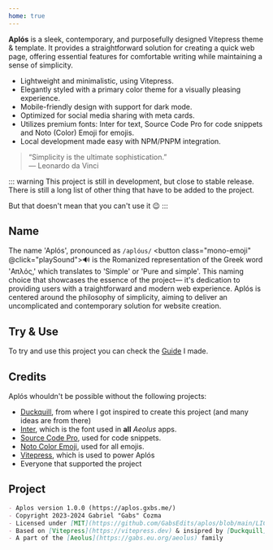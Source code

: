 ```yaml
---
home: true
---
```


**Aplós** is a sleek, contemporary, and purposefully designed Vitepress theme & template. It provides a straightforward solution for creating a quick web page, offering essential features for comfortable writing while maintaining a sense of simplicity.

- Lightweight and minimalistic, using Vitepress.
- Elegantly styled with a primary color theme for a visually pleasing experience.
- Mobile-friendly design with support for dark mode.
- Optimized for social media sharing with meta cards.
- Utilizes premium fonts: Inter for text, Source Code Pro for code snippets and Noto (Color) Emoji for emojis.
- Local development made easy with NPM/PNPM integration.

> “Simplicity is the ultimate sophistication.”\
> — Leonardo da Vinci

::: warning
This project is still in development, but close to stable release. There is still a long list of other thing that have to be added to the project.

But that doesn't mean that you can't use it :wink:
:::

## Name

The name 'Aplós', pronounced as `/aplóus/` <button class="mono-emoji" @click="playSound">🔊</button> is the Romanized representation of the Greek word 'Απλός,' which translates to 'Simple' or 'Pure and simple'. This naming choice that showcases the essence of the project— it's dedication to providing users with a traightforward and modern web experience. Aplós is centered around the philosophy of simplicity, aiming to deliver an uncomplicated and contemporary solution for website creation.

## Try & Use

To try and use this project you can check the [Guide](/guide/) I made.

## Credits

Aplós whouldn't be possible without the following projects:

- [Duckquill](https://daudix.codeberg.page/duckquill), from where I got inspired to create this project (and many ideas are from there)
- [Inter](https://rsms.me/inter/), which is the font used in **all** _Aeolus_ apps.
- [Source Code Pro](https://adobe-fonts.github.io/source-code-pro/), used for code snippets.
- [Noto Color Emoji](https://fonts.google.com/noto/specimen/Noto+Color+Emoji), used for all emojis.
- [Vitepress](https://vitepress.dev), which is used to power Aplós
- Everyone that supported the project

## Project

```md
- Aplos version 1.0.0 (https://aplos.gxbs.me/)
- Copyright 2023-2024 Gabriel "Gabs" Cozma
- Licensed under [MIT](https://github.com/GabsEdits/aplos/blob/main/LICENSE)
- Based on [Vitepress](https://vitepress.dev) & insipred by [Duckquill](https://daudix.codeberg.page/duckquill)
- A part of the [Aeolus](https://gabs.eu.org/aeolus) family
```

<script setup lang="ts">
    const playSound = () => {
  const audio = new Audio('https://s3-eu-west-1.amazonaws.com/com.idmgroup.lab.sounds.prod/el/a/d/c/adcf1a902482d8ad5ae10ea7307330e0.mp3');
  audio.play();
}
    </script>
